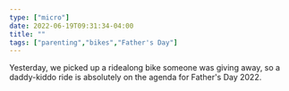 ```yaml
---
type: ["micro"]
date: 2022-06-19T09:31:34-04:00
title: ""
tags: ["parenting","bikes","Father's Day"]
---
```

Yesterday, we picked up a ridealong bike someone was giving away, so a daddy-kiddo ride is absolutely on the agenda for Father's Day 2022.
